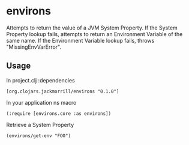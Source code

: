 # environs

Attempts to return the value of a JVM System Property.
If the System Property lookup fails, attempts to return an Environment Variable of the same name.
If the Environment Variable lookup fails, throws "MissingEnvVarError".

## Usage

In project.clj :dependencies

    [org.clojars.jackmorrill/environs "0.1.0"]

In your application ns macro

    (:require [environs.core :as environs])

Retrieve a System Property

    (environs/get-env "FOO")

